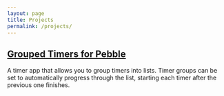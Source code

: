 ```yaml
---
layout: page
title: Projects
permalink: /projects/
---
```


## [Grouped Timers for Pebble](/projects/grouped_timers/)
A timer app that allows you to group timers into lists. Timer groups can be set
to automatically progress through the list, starting each timer after the
previous one finishes.
